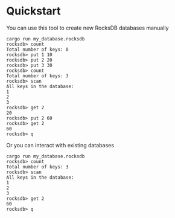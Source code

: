 # Quickstart
You can use this tool to create new RocksDB databases manually
```
cargo run my_database.rocksdb
rocksdb> count
Total number of keys: 0
rocksdb> put 1 10
rocksdb> put 2 20
rocksdb> put 3 30
rocksdb> count
Total number of keys: 3
rocksdb> scan
All keys in the database:
1
2
3
rocksdb> get 2
20
rocksdb> put 2 60
rocksdb> get 2
60
rocksdb> q
```

Or you can interact with existing databases

```
cargo run my_database.rocksdb
rocksdb> count
Total number of keys: 3
rocksdb> scan
All keys in the database:
1
2
3
rocksdb> get 2
60
rocksdb> q
```
